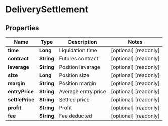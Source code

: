 
# DeliverySettlement

## Properties

Name | Type | Description | Notes
------------ | ------------- | ------------- | -------------
**time** | **Long** | Liquidation time |  [optional] [readonly]
**contract** | **String** | Futures contract |  [optional] [readonly]
**leverage** | **String** | Position leverage |  [optional] [readonly]
**size** | **Long** | Position size |  [optional] [readonly]
**margin** | **String** | Position margin |  [optional] [readonly]
**entryPrice** | **String** | Average entry price |  [optional] [readonly]
**settlePrice** | **String** | Settled price |  [optional] [readonly]
**profit** | **String** | Profit |  [optional] [readonly]
**fee** | **String** | Fee deducted |  [optional] [readonly]

